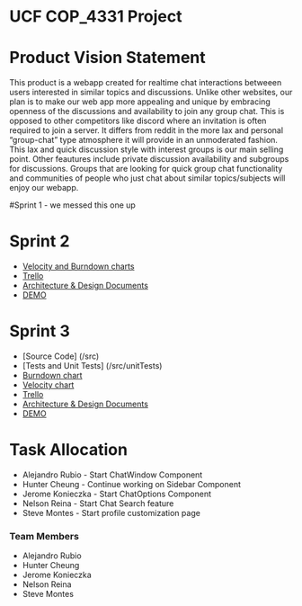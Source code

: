 # UCF COP_4331 Project

# Product Vision Statement

This product is a webapp created for realtime chat interactions betweeen users interested in similar topics and discussions.
Unlike other websites, our plan is to make our web app more appealing and unique by embracing openness of the discussions 
and availability to join any group chat. This is opposed to other competitors like discord where an invitation is often 
required to join a server. It differs from reddit in the more lax and personal “group-chat” type atmosphere it will 
provide in an unmoderated fashion. This lax and quick discussion style with interest groups is our main selling point.
Other feautures include private discussion availability and subgroups for discussions. Groups that are looking for quick 
group chat functionality and communities of people who just chat about similar topics/subjects will enjoy our webapp. 

#Sprint 1 - we messed this one up

# Sprint 2
- [Velocity and Burndown charts](https://docs.google.com/spreadsheets/d/1upUzMZMtthAg0LUP5b4fbpAZldVFypU6L3LfWf_3Akc/edit?usp=sharing)
- [Trello](https://trello.com/b/qaRvqV9A/project-management)
- [Architecture & Design Documents](/artifacts/architecture.md)
- [DEMO](https://youtu.be/FGrOQT4gVEI)


# Sprint 3
- [Source Code] (/src)
- [Tests and Unit Tests] (/src/unitTests)
- [Burndown chart](https://docs.google.com/spreadsheets/d/1upUzMZMtthAg0LUP5b4fbpAZldVFypU6L3LfWf_3Akc/edit?usp=sharing)
- [Velocity chart](https://docs.google.com/spreadsheets/d/1jKwPLi_FV2iHeRY4Cpr7XaL948TdbM8p8v62qhJ1EL8/edit?usp=sharing)
- [Trello](https://trello.com/b/qaRvqV9A/project-management)
- [Architecture & Design Documents](/artifacts/architecture.md)
- [DEMO](https://youtu.be/FGrOQT4gVEI)

# Task Allocation
- Alejandro Rubio - Start ChatWindow Component
- Hunter Cheung - Continue working on Sidebar Component
- Jerome Konieczka - Start ChatOptions Component
- Nelson Reina - Start Chat Search feature
- Steve Montes - Start profile customization page



### Team Members

- Alejandro Rubio
- Hunter Cheung
- Jerome Konieczka
- Nelson Reina
- Steve Montes
